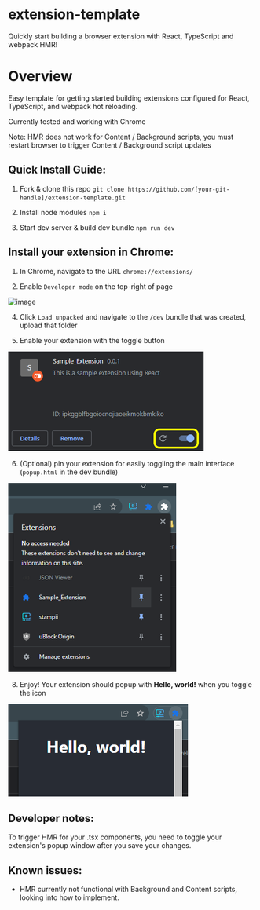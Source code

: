 # extension-template
Quickly start building a browser extension with React, TypeScript and webpack HMR!

# Overview
Easy template for getting started building extensions configured for React, TypeScript, and webpack hot reloading.

Currently tested and working with Chrome 

Note: HMR does not work for Content / Background scripts, you must restart browser to trigger Content / Background script updates

## Quick Install Guide:

1. Fork & clone this repo
`git clone https://github.com/[your-git-handle]/extension-template.git`

2. Install node modules
`npm i`

3. Start dev server & build dev bundle
`npm run dev`

## Install your extension in Chrome:

1. In Chrome, navigate to the URL `chrome://extensions/`

2. Enable `Developer mode` on the top-right of page

![image](https://github.com/dev-cameron/extension-template/assets/119974281/9cd1c8b0-659b-4627-bc1a-d94a826a71ab)

4. Click `Load unpacked` and navigate to the `/dev` bundle that was created, upload that folder

5. Enable your extension with the toggle button
   
![Alt text](image-3.png)

6. (Optional) pin your extension for easily toggling the main interface (`popup.html` in the dev bundle)
   
![Alt text](image-1.png)

8. Enjoy! Your extension should popup with **Hello, world!** when you toggle the icon
   
![Alt text](image-4.png)

## Developer notes:

To trigger HMR for your .tsx components, you need to toggle your extension's popup window after you save your changes. 

## Known issues:
- HMR currently not functional with Background and Content scripts, looking into how to implement.
